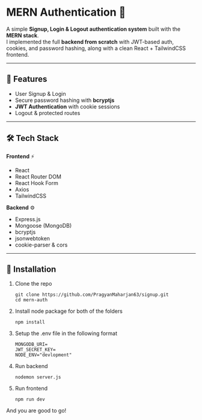 # MERN Authentication 🚀

A simple **Signup, Login & Logout authentication system** built with the **MERN stack**.  
I implemented the full **backend from scratch** with JWT-based auth, cookies, and password hashing, along with a clean React + TailwindCSS frontend.

---

## 🔑 Features

- User Signup & Login
- Secure password hashing with **bcryptjs**
- **JWT Authentication** with cookie sessions
- Logout & protected routes

---

## 🛠️ Tech Stack

**Frontend** ⚡

- React
- React Router DOM
- React Hook Form
- Axios
- TailwindCSS

**Backend** ⚙️

- Express.js
- Mongoose (MongoDB)
- bcryptjs
- jsonwebtoken
- cookie-parser & cors

---

## 💾 Installation

1. Clone the repo

   ```
   git clone https://github.com/PragyanMaharjan63/signup.git
   cd mern-auth

   ```

2. Install node package for both of the folders

   ```
   npm install

   ```

3. Setup the .env file in the following format
   ```
   MONGODB_URI=
   JWT_SECRET_KEY=
   NODE_ENV="devlopment"
   ```
4. Run backend
   ```
   nodemon server.js
   ```
5. Run frontend
   ```
   npm run dev
   ```

And you are good to go!
